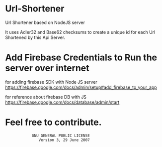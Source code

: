 # Url-Shortener
Url Shortener based on NodeJS server

It uses Adler32 and Base62 checksums to create a unique id for each Url Shortened by this Api Server.

# Add Firebase Credentials to Run the server over internet

for adding firebase SDK with Node JS server
https://firebase.google.com/docs/admin/setup#add_firebase_to_your_app

for reference about firebase DB with JS
https://firebase.google.com/docs/database/admin/start

# Feel free to contribute.

                GNU GENERAL PUBLIC LICENSE
                   Version 3, 29 June 2007
